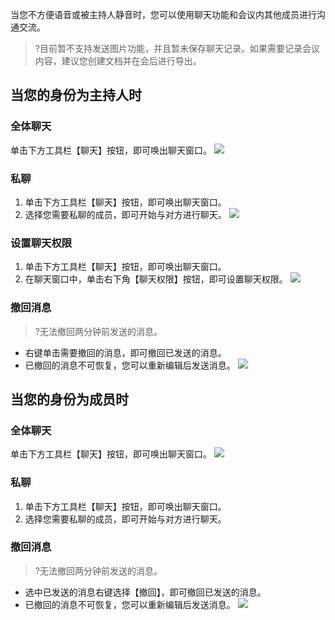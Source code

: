 当您不方便语音或被主持人静音时，您可以使用聊天功能和会议内其他成员进行沟通交流。

>?目前暂不支持发送图片功能，并且暂未保存聊天记录。如果需要记录会议内容，建议您创建文档并在会后进行导出。




## 当您的身份为主持人时

### 全体聊天
单击下方工具栏【聊天】按钮，即可唤出聊天窗口。
![](https://main.qcloudimg.com/raw/177768d783f6fc430fc12453134888e7.png)



### 私聊
1. 单击下方工具栏【聊天】按钮，即可唤出聊天窗口。
2. 选择您需要私聊的成员，即可开始与对方进行聊天。
![](https://main.qcloudimg.com/raw/1e6f47f1da7a1c136b3ba1c38f8576b9.jpg)


### 设置聊天权限
1. 单击下方工具栏【聊天】按钮，即可唤出聊天窗口。
2. 在聊天窗口中，单击右下角【聊天权限】按钮，即可设置聊天权限。
![](https://main.qcloudimg.com/raw/13589ce8c26d654bfe134adeec246401.jpg)




### 撤回消息
>?无法撤回两分钟前发送的消息。

- 右键单击需要撤回的消息，即可撤回已发送的消息。
- 已撤回的消息不可恢复，您可以重新编辑后发送消息。
![](https://main.qcloudimg.com/raw/56c608c7613f887290a2db9076c3c4fa.jpg)



## 当您的身份为成员时
### 全体聊天
单击下方工具栏【聊天】按钮，即可唤出聊天窗口。
![](https://main.qcloudimg.com/raw/68a47f8f9b7d4f34637799b463245d38.png)


### 私聊
1. 单击下方工具栏【聊天】按钮，即可唤出聊天窗口。
2. 选择您需要私聊的成员，即可开始与对方进行聊天。



### 撤回消息
>?无法撤回两分钟前发送的消息。

- 选中已发送的消息右键选择【撤回】，即可撤回已发送的消息。
- 已撤回的消息不可恢复，您可以重新编辑后发送消息。
![](https://main.qcloudimg.com/raw/56c608c7613f887290a2db9076c3c4fa.jpg)




